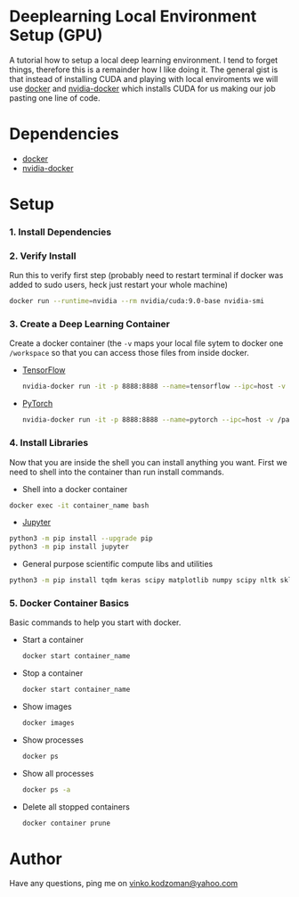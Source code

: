 # Deeplearning Local Environment Setup (GPU)

A tutorial how to setup a local deep learning environment. I tend to forget things, therefore this is a remainder how I like doing it. The general gist is that instead of installing CUDA and playing with local enviroments we will use [docker](https://www.docker.com/) and [nvidia-docker](https://github.com/NVIDIA/nvidia-docker) which installs CUDA for us making our job pasting one line of code.

# Dependencies

* [docker](https://docs.docker.com/install/)
* [nvidia-docker](https://github.com/NVIDIA/nvidia-docker)

# Setup

### 1. Install Dependencies
### 2. Verify Install

Run this to verify first step (probably need to restart terminal if docker was added to sudo users, heck just restart your whole machine) 
  ```bash
  docker run --runtime=nvidia --rm nvidia/cuda:9.0-base nvidia-smi
  ```

### 3. Create a Deep Learning Container
Create a docker container (the `-v` maps your local file sytem to docker one `/workspace` so that you can access those files from inside docker.

  * [TensorFlow](https://www.tensorflow.org/)
     ```bash 
    nvidia-docker run -it -p 8888:8888 --name=tensorflow --ipc=host -v /path_to_your_project_dir:/workspace gcr.io/tensorflow/tensorflow:latest-gpu-py3
    ```
    
  * [PyTorch](https://pytorch.org/)
    ```bash
    nvidia-docker run -it -p 8888:8888 --name=pytorch --ipc=host -v /path_to_your_project_dir:/workspace pytorch/pytorch:latest
    ```

  
### 4. Install Libraries
Now that you are inside the shell you can install anything you want. First we need to shell into the container than run install commands.
  * Shell into a docker container
  ```bash
  docker exec -it container_name bash
  ```

  * [Jupyter](https://jupyter.org/install)
  ```bash
  python3 -m pip install --upgrade pip
  python3 -m pip install jupyter
  ```

  * General purpose scientific compute libs and utilities
  ```bash
  python3 -m pip install tqdm keras scipy matplotlib numpy scipy nltk sklearn lightgbm kaggle h5py
  ```
  
### 5. Docker Container Basics
Basic commands to help you start with docker.

  * Start a container
    ```bash
    docker start container_name
    ```
  
  * Stop a container
     ```bash
     docker start container_name
     ```
  
  * Show images
    ```bash
    docker images
    ```
  
  * Show processes
    ```bash
    docker ps
    ```
  
  * Show all processes
    ```bash
    docker ps -a
    ```
  
  * Delete all stopped containers
    ```bash
    docker container prune
    ```
 
# Author

Have any questions, ping me on vinko.kodzoman@yahoo.com

